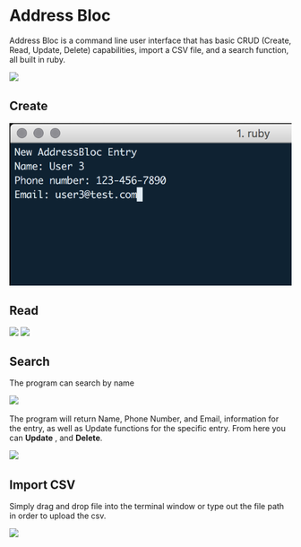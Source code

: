 # Address Bloc
Address Bloc is a command line user interface that has basic CRUD (Create, Read, Update, Delete) capabilities, import a CSV file, and a search function, all built in ruby.

![](Main%20Menu.png)
## Create
![](https://github.com/nikomc0/address-bloc/blob/master/Address%20Bloc%20Images/Create%20feature.png)

## Read
![](Read%20feature%202.png)
![](Read%20feature%201.png)

## Search
The program can search by name

![](Search%20feature.png)

The program will return Name, Phone Number, and Email, information for the entry, as well as Update functions for the specific entry. From here you can **Update** , and **Delete**.

![](Search%20results.png)

## Import CSV
Simply drag and drop file into the terminal window or type out the file path in order to upload the csv.

![](import_csv.png)
